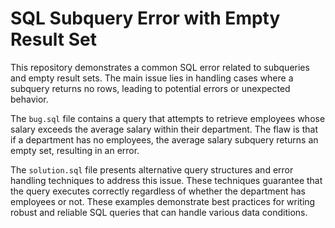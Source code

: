 # SQL Subquery Error with Empty Result Set

This repository demonstrates a common SQL error related to subqueries and empty result sets. The main issue lies in handling cases where a subquery returns no rows, leading to potential errors or unexpected behavior.

The `bug.sql` file contains a query that attempts to retrieve employees whose salary exceeds the average salary within their department.  The flaw is that if a department has no employees, the average salary subquery returns an empty set, resulting in an error. 

The `solution.sql` file presents alternative query structures and error handling techniques to address this issue. These techniques guarantee that the query executes correctly regardless of whether the department has employees or not. These examples demonstrate best practices for writing robust and reliable SQL queries that can handle various data conditions. 